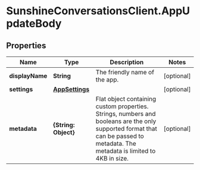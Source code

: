 # SunshineConversationsClient.AppUpdateBody

## Properties

Name | Type | Description | Notes
------------ | ------------- | ------------- | -------------
**displayName** | **String** | The friendly name of the app. | [optional] 
**settings** | [**AppSettings**](AppSettings.md) |  | [optional] 
**metadata** | **{String: Object}** | Flat object containing custom properties. Strings, numbers and booleans  are the only supported format that can be passed to metadata. The metadata is limited to 4KB in size.  | [optional] 



